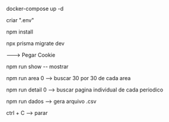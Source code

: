 docker-compose up -d

criar ".env"

npm install

npx prisma migrate dev

---> Pegar Cookie

npm run show -- mostrar

npm run area 0 --> buscar 30 por 30 de cada area

npm run detail 0 --> buscar pagina individual de cada periodico

npm run dados --> gera arquivo .csv

ctrl + C --> parar
